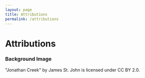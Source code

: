 ```yaml
---
layout: page
title: Attributions
permalink: /attributions
---
```


# Attributions 
### Background Image 
"Jonathan Creek" by James St. John is licensed under CC BY 2.0.
